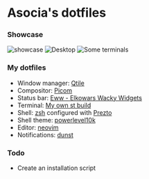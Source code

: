 # Asocia's dotfiles

### Showcase
![showcase](https://user-images.githubusercontent.com/32161460/160180461-efc75d21-ccd4-45f5-8a14-5ea47efc51eb.gif)
![Desktop](https://raw.github.com/Asocia/dotfiles/master/Pictures/Screenshots/ricing/Desktop.png)
![Some terminals](https://raw.github.com/Asocia/dotfiles/master/Pictures/Screenshots/ricing/terms.png)


### My dotfiles

- Window manager: [Qtile](https://qtile.org)
- Compositor: [Picom](https://github.com/yshui/picom)
- Status bar: [Eww - Elkowars Wacky Widgets](https://github.com/elkowar/eww)
- Terminal: [My own st build](https://github.com/Asocia/st)
- Shell: [zsh](https://www.zsh.org/) configured with [Prezto](https://github.com/sorin-ionescu/prezto)
- Shell theme: [powerlevel10k](https://github.com/romkatv/powerlevel10k/)
- Editor: [neovim](https://github.com/neovim/neovim)
- Notifications: [dunst](https://github.com/dunst-project/dunst)

### Todo
- Create an installation script

